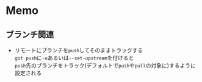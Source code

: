 # Memo

## ブランチ関連 

* リモートにブランチを```push```してそのままトラックする  
```git push```に```-u```あるいは```--set-upstream```を付けると  
```push```先のブランチをトラック(デフォルトで```push```や```pull```の対象に)するように設定される